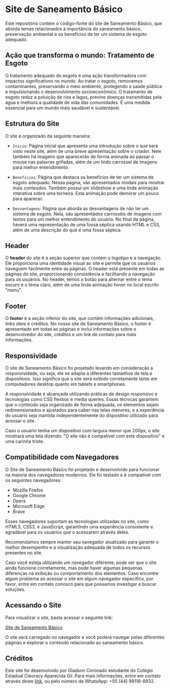 # Site de Saneamento Básico

Este repositório contém o código-fonte do site de Saneamento Básico, que aborda temas relacionados à importância do saneamento básico, preservação ambiental e os benefícios de ter um sistema de esgoto adequado.

## Ação que transforma o mundo: Tratamento de Esgoto

O tratamento adequado do esgoto é uma ação transformadora com impactos significativos no mundo. Ao tratar o esgoto, removemos contaminantes, preservando o meio ambiente, protegendo a saúde pública e impulsionando o desenvolvimento socioeconômico. O tratamento de esgoto reduz a poluição de rios e lagos, previne doenças transmitidas pela água e melhora a qualidade de vida das comunidades. É uma medida essencial para um mundo mais saudável e sustentável.

## Estrutura do Site

O site é organizado da seguinte maneira:

- `Inicio`: Página inicial que apresenta uma introdução sobre o que será visto neste site, além de uma breve apresentação sobre o criador. Nele também há imagens que aparecerão de forma animada ao passar o mouse nas palavras grifadas, além de um lindo carrossel de imagens para melhor entendimento.

- `Beneficios`: Página que destaca os benefícios de ter um sistema de esgoto adequado. Nessa página, são apresentados modais para mostrar mais conteúdos. Também possui um slideshow e uma linda animação interativa sobre uma torneira. Esta animação pode demorar um pouco para aparecer.

- `Desvantagens`: Página que aborda as desvantagens de não ter um sistema de esgoto. Nela, são apresentados carrosséis de imagens com textos para um melhor entendimento do usuário. No final da página, haverá uma representação de uma fossa séptica usando HTML e CSS, além de uma descrição do que é uma fossa séptica.

## Header

O **header** do site é a seção superior que contém o logotipo e a navegação. Ele proporciona uma identidade visual ao site e permite que os usuários naveguem facilmente entre as páginas. O header está presente em todas as páginas do site, proporcionando consistência e facilitando a navegação para os usuários. No header, temos o botão para alternar entre o tema escuro e o tema claro, além de uma linda animação hover no local escrito "menu".

## Footer

O **footer** é a seção inferior do site, que contém informações adicionais, links úteis e créditos. No nosso site de Saneamento Básico, o footer é apresentado em todas as páginas e inclui informações sobre o desenvolvedor do site, créditos e um link de contato para mais informações.

## Responsividade

O site de Saneamento Básico foi projetado levando em consideração a responsividade, ou seja, ele se adapta a diferentes tamanhos de tela e dispositivos. Isso significa que o site será exibido corretamente tanto em computadores desktop quanto em tablets e smartphones.

A responsividade é alcançada utilizando práticas de design responsivo e tecnologias como CSS flexbox e media queries. Essas técnicas garantem que o conteúdo seja organizado de forma adequada, os elementos sejam redimensionados e ajustados para caber nas telas menores, e a experiência do usuário seja mantida independentemente do dispositivo utilizado para acessar o site.

Caso o usuário tenha um dispositivo com largura menor que 200px, o site mostrará uma tela dizendo: "O site não é compatível com este dispositivo" e uma carinha triste.

## Compatibilidade com Navegadores

O Site de Saneamento Básico foi projetado e desenvolvido para funcionar na maioria dos navegadores modernos. Ele foi testado e é compatível com os seguintes navegadores:

- Mozilla Firefox
- Google Chrome
- Opera
- Microsoft Edge
- Brave

Esses navegadores suportam as tecnologias utilizadas no site, como HTML5, CSS3, e JavaScript, garantindo uma experiência consistente e agradável para os usuários que o acessarem através deles.

Recomendamos sempre manter seu navegador atualizado para garantir o melhor desempenho e a visualização adequada de todos os recursos presentes no site.

Caso você esteja utilizando um navegador diferente, pode ser que o site ainda funcione corretamente, mas pode haver algumas pequenas diferenças na exibição ou comportamento dos elementos. Caso encontre algum problema ao acessar o site em algum navegador específico, por favor, entre em contato conosco para que possamos investigar e buscar soluções.

## Acessando o Site

Para visualizar o site, basta acessar o seguinte link:

[Site de Saneamento Básico](https://gladson623.github.io/agrinho2023/)

O site será carregado no navegador e você poderá navegar pelas diferentes páginas e explorar o conteúdo relacionado ao saneamento básico.

## Créditos

Este site foi desenvolvido por Gladson Coronado estudante do Colégio Estadual Cleoracy Aparecida Gil. Para mais informações, entre em contato através deste [link](https://api.whatsapp.com/send?phone=5544991168932), ou pelo número de WhatsApp: +55 (44) 99116-8932.
